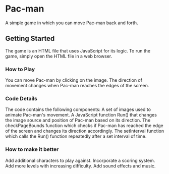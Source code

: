 # Pac-man
A simple game in which you can move Pac-man back and forth.

## Getting Started
The game is an HTML file that uses JavaScript for its logic. To run the game, simply open the HTML file in a web browser.

### How to Play
You can move Pac-man by clicking on the image.
The direction of movement changes when Pac-man reaches the edges of the screen.
### Code Details
The code contains the following components:
A set of images used to animate Pac-man's movement.
A JavaScript function Run() that changes the image source and position of Pac-man based on its direction.
The checkPageBounds function which checks if Pac-man has reached the edge of the screen and changes its direction accordingly.
The setInterval function which calls the Run() function repeatedly after a set interval of time.
### How to make it better
Add additional characters to play against.
Incorporate a scoring system.
Add more levels with increasing difficulty.
Add sound effects and music.




